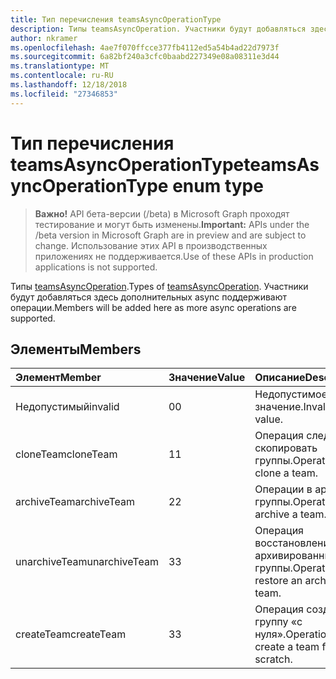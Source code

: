 ```yaml
---
title: Тип перечисления teamsAsyncOperationType
description: Типы teamsAsyncOperation. Участники будут добавляться здесь дополнительных async поддерживают операции.
author: nkramer
ms.openlocfilehash: 4ae7f070ffcce377fb4112ed5a54b4ad22d7973f
ms.sourcegitcommit: 6a82bf240a3cfc0baabd227349e08a08311e3d44
ms.translationtype: MT
ms.contentlocale: ru-RU
ms.lasthandoff: 12/18/2018
ms.locfileid: "27346853"
---
```

# <a name="teamsasyncoperationtype-enum-type"></a><span data-ttu-id="aa4d5-104">Тип перечисления teamsAsyncOperationType</span><span class="sxs-lookup"><span data-stu-id="aa4d5-104">teamsAsyncOperationType enum type</span></span>

> <span data-ttu-id="aa4d5-105">**Важно!** API бета-версии (/beta) в Microsoft Graph проходят тестирование и могут быть изменены.</span><span class="sxs-lookup"><span data-stu-id="aa4d5-105">**Important:** APIs under the /beta version in Microsoft Graph are in preview and are subject to change.</span></span> <span data-ttu-id="aa4d5-106">Использование этих API в производственных приложениях не поддерживается.</span><span class="sxs-lookup"><span data-stu-id="aa4d5-106">Use of these APIs in production applications is not supported.</span></span>

<span data-ttu-id="aa4d5-107">Типы [teamsAsyncOperation](teamsasyncoperation.md).</span><span class="sxs-lookup"><span data-stu-id="aa4d5-107">Types of [teamsAsyncOperation](teamsasyncoperation.md).</span></span> <span data-ttu-id="aa4d5-108">Участники будут добавляться здесь дополнительных async поддерживают операции.</span><span class="sxs-lookup"><span data-stu-id="aa4d5-108">Members will be added here as more async operations are supported.</span></span>

## <a name="members"></a><span data-ttu-id="aa4d5-109">Элементы</span><span class="sxs-lookup"><span data-stu-id="aa4d5-109">Members</span></span>

| <span data-ttu-id="aa4d5-110">Элемент</span><span class="sxs-lookup"><span data-stu-id="aa4d5-110">Member</span></span> | <span data-ttu-id="aa4d5-111">Значение</span><span class="sxs-lookup"><span data-stu-id="aa4d5-111">Value</span></span>| <span data-ttu-id="aa4d5-112">Описание</span><span class="sxs-lookup"><span data-stu-id="aa4d5-112">Description</span></span> |
|:---------------|:--------|:----------|
|<span data-ttu-id="aa4d5-113">Недопустимый</span><span class="sxs-lookup"><span data-stu-id="aa4d5-113">invalid</span></span>|<span data-ttu-id="aa4d5-114">0</span><span class="sxs-lookup"><span data-stu-id="aa4d5-114">0</span></span>|<span data-ttu-id="aa4d5-115">Недопустимое значение.</span><span class="sxs-lookup"><span data-stu-id="aa4d5-115">Invalid value.</span></span>|
|<span data-ttu-id="aa4d5-116">cloneTeam</span><span class="sxs-lookup"><span data-stu-id="aa4d5-116">cloneTeam</span></span>|<span data-ttu-id="aa4d5-117">1</span><span class="sxs-lookup"><span data-stu-id="aa4d5-117">1</span></span>|<span data-ttu-id="aa4d5-118">Операция следует скопировать группы.</span><span class="sxs-lookup"><span data-stu-id="aa4d5-118">Operation to clone a team.</span></span>|
|<span data-ttu-id="aa4d5-119">archiveTeam</span><span class="sxs-lookup"><span data-stu-id="aa4d5-119">archiveTeam</span></span>|<span data-ttu-id="aa4d5-120">2</span><span class="sxs-lookup"><span data-stu-id="aa4d5-120">2</span></span>|<span data-ttu-id="aa4d5-121">Операции в архив группы.</span><span class="sxs-lookup"><span data-stu-id="aa4d5-121">Operation to archive a team.</span></span>|
|<span data-ttu-id="aa4d5-122">unarchiveTeam</span><span class="sxs-lookup"><span data-stu-id="aa4d5-122">unarchiveTeam</span></span>|<span data-ttu-id="aa4d5-123">3</span><span class="sxs-lookup"><span data-stu-id="aa4d5-123">3</span></span>|<span data-ttu-id="aa4d5-124">Операция восстановление архивированных группы.</span><span class="sxs-lookup"><span data-stu-id="aa4d5-124">Operation to restore an archived team.</span></span>|
|<span data-ttu-id="aa4d5-125">createTeam</span><span class="sxs-lookup"><span data-stu-id="aa4d5-125">createTeam</span></span>|<span data-ttu-id="aa4d5-126">3</span><span class="sxs-lookup"><span data-stu-id="aa4d5-126">3</span></span>|<span data-ttu-id="aa4d5-127">Операция создать группу «с нуля».</span><span class="sxs-lookup"><span data-stu-id="aa4d5-127">Operation to create a team from scratch.</span></span>|

